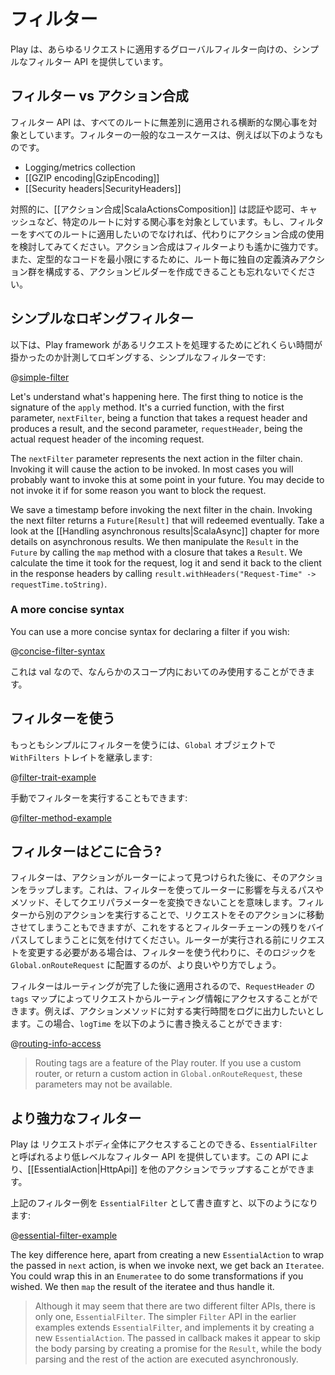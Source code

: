 <!--- Copyright (C) 2009-2013 Typesafe Inc. <http://www.typesafe.com> -->
<!--
# Filters
-->
# フィルター

<!--
Play provides a simple filter API for applying global filters to each request.
-->
Play は、あらゆるリクエストに適用するグローバルフィルター向けの、シンプルなフィルター API を提供しています。

<!--
## Filters vs action composition
-->
## フィルター vs アクション合成

<!--
The filter API is intended for cross cutting concerns that are applied indiscriminately to all routes.  For example, here are some common use cases for filters:
-->
フィルター API は、すべてのルートに無差別に適用される横断的な関心事を対象としています。フィルターの一般的なユースケースは、例えば以下のようなものです。

* Logging/metrics collection
* [[GZIP encoding|GzipEncoding]]
* [[Security headers|SecurityHeaders]]

<!--
In contrast, [[action composition|ScalaActionsComposition]] is intended for route specific concerns, such as authentication and authorisation, caching and so on.  If your filter is not one that you want applied to every route, consider using action composition instead, it is far more powerful.  And don't forget that you can create your own action builders that compose your own custom defined sets of actions to each route, to minimise boilerplate.
-->
対照的に、[[アクション合成|ScalaActionsComposition]] は認証や認可、キャッシュなど、特定のルートに対する関心事を対象としています。もし、フィルターをすべてのルートに適用したいのでなければ、代わりにアクション合成の使用を検討してみてください。アクション合成はフィルターよりも遙かに強力です。また、定型的なコードを最小限にするために、ルート毎に独自の定義済みアクション群を構成する、アクションビルダーを作成できることも忘れないでください。

<!--
## A simple logging filter
-->
## シンプルなロギングフィルター

<!--
The following is a simple filter that times and logs how long a request takes to execute in Play framework:
-->
以下は、Play framework があるリクエストを処理するためにどれくらい時間が掛かったのか計測してロギングする、シンプルなフィルターです:

@[simple-filter](code/Filters.scala)

Let's understand what's happening here.  The first thing to notice is the signature of the `apply` method.  It's a curried function, with the first parameter, `nextFilter`, being a function that takes a request header and produces a result, and the second parameter, `requestHeader`, being the actual request header of the incoming request.

The `nextFilter` parameter represents the next action in the filter chain. Invoking it will cause the action to be invoked.  In most cases you will probably want to invoke this at some point in your future.  You may decide to not invoke it if for some reason you want to block the request.

We save a timestamp before invoking the next filter in the chain. Invoking the next filter returns a `Future[Result]` that will redeemed eventually. Take a look at the [[Handling asynchronous results|ScalaAsync]] chapter for more details on asynchronous results. We then manipulate the `Result` in the `Future` by calling the `map` method with a closure that takes a `Result`. We calculate the time it took for the request, log it and send it back to the client in the response headers by calling `result.withHeaders("Request-Time" -> requestTime.toString)`.

### A more concise syntax

You can use a more concise syntax for declaring a filter if you wish:

@[concise-filter-syntax](code/Filters.scala)

<!--
Since this is a val, this can only be used inside some scope.
-->
これは val なので、なんらかのスコープ内においてのみ使用することができます。

<!--
## Using filters
-->
## フィルターを使う

<!--
The simplest way to use a filter is to extends the `WithFilters` trait on your `Global` object:
-->
もっともシンプルにフィルターを使うには、`Global` オブジェクトで `WithFilters` トレイトを継承します:

@[filter-trait-example](code/GlobalWithFilters.scala)

<!--
You can also invoke a filter manually:
-->
手動でフィルターを実行することもできます:

@[filter-method-example](code/GlobalWithFilters.scala)

<!--
## Where do filters fit in?
-->
## フィルターはどこに合う?

<!--
Filters wrap the action after the action has been looked up by the router.  This means you cannot use a filter to transform a path, method or query parameter to impact the router.  However you can direct the request to a different action by invoking that action directly from the filter, though be aware that this will bypass the rest of the filter chain.  If you do need to modify the request before the router is invoked, a better way to do this would be to place your logic in `Global.onRouteRequest` instead.
-->
フィルターは、アクションがルーターによって見つけられた後に、そのアクションをラップします。これは、フィルターを使ってルーターに影響を与えるパスやメソッド、そしてクエリパラメーターを変換できないことを意味します。フィルターから別のアクションを実行することで、リクエストをそのアクションに移動させてしまうこともできますが、これをするとフィルターチェーンの残りをバイパスしてしまうことに気を付けてください。ルーターが実行される前にリクエストを変更する必要がある場合は、フィルターを使う代わりに、そのロジックを `Global.onRouteRequest` に配置するのが、より良いやり方でしょう。

<!--
Since filters are applied after routing is done, it is possible to access routing information from the request, via the `tags` map on the `RequestHeader`.  For example, you might want to log the time against the action method.  In that case, you might update the `logTime` method to look like this:
-->
フィルターはルーティングが完了した後に適用されるので、`RequestHeader` の `tags` マップによってリクエストからルーティング情報にアクセスすることができます。例えば、アクションメソッドに対する実行時間をログに出力したいとします。この場合、`logTime` を以下のように書き換えることができます:

@[routing-info-access](code/FiltersRouting.scala)

> Routing tags are a feature of the Play router.  If you use a custom router, or return a custom action in `Global.onRouteRequest`, these parameters may not be available.

<!--
## More powerful filters
-->
## より強力なフィルター

<!--
Play provides a lower level filter API called `EssentialFilter` which gives you full access to the body of the request.  This API allows you to wrap [[EssentialAction|HttpApi]] with another action.
-->
Play は リクエストボディ全体にアクセスすることのできる、`EssentialFilter` と呼ばれるより低レベルなフィルター API を提供しています。この API により、[[EssentialAction|HttpApi]] を他のアクションでラップすることができます。

<!--
Here is the above filter example rewritten as an `EssentialFilter`:
-->
上記のフィルター例を `EssentialFilter` として書き直すと、以下のようになります:

@[essential-filter-example](code/EssentialFilter.scala)

The key difference here, apart from creating a new `EssentialAction` to wrap the passed in `next` action, is when we invoke next, we get back an `Iteratee`.  You could wrap this in an `Enumeratee` to do some transformations if you wished.  We then `map` the result of the iteratee and thus handle it.

> Although it may seem that there are two different filter APIs, there is only one, `EssentialFilter`.  The simpler `Filter` API in the earlier examples extends `EssentialFilter`, and implements it by creating a new `EssentialAction`.  The passed in callback makes it appear to skip the body parsing by creating a promise for the `Result`, while the body parsing and the rest of the action are executed asynchronously.
